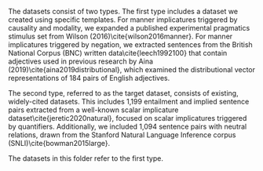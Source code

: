 The datasets consist of two types. The first type includes a dataset we created using specific templates. For manner implicatures triggered by causality and modality, we expanded a published experimental pragmatics stimulus set from Wilson (2016)\cite{wilson2016manner}. For manner implicatures triggered by negation, we extracted sentences from the British National Corpus (BNC) written data\cite{leech1992100} that contain adjectives used in previous research by Aina (2019)\cite{aina2019distributional}, which examined the distributional vector representations of 184 pairs of English adjectives.

The second type, referred to as the target dataset, consists of existing, widely-cited datasets. This includes 1,199 entailment and implied sentence pairs extracted from a well-known scalar implicature dataset\cite{jeretic2020natural}, focused on scalar implicatures triggered by quantifiers. Additionally, we included 1,094 sentence pairs with neutral relations, drawn from the Stanford Natural Language Inference corpus (SNLI)\cite{bowman2015large}.

The datasets in this folder refer to the first type.
